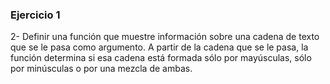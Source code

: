 ### Ejercicio 1

2- Definir una función que muestre información sobre una cadena de texto que se le pasa como argumento. A partir de la cadena que se le pasa, la función determina si esa cadena está formada sólo por mayúsculas, sólo por minúsculas o por una mezcla de ambas.